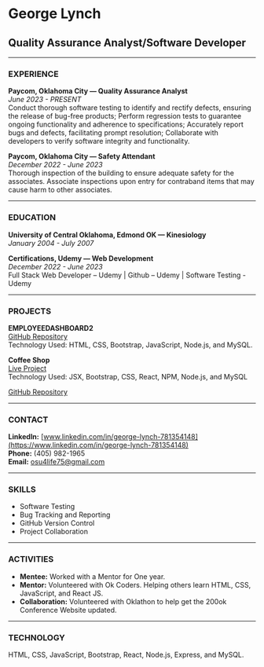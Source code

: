 # George Lynch
## Quality Assurance Analyst/Software Developer

---

### EXPERIENCE

**Paycom, Oklahoma City — Quality Assurance Analyst**  
*June 2023 - PRESENT*  
Conduct thorough software testing to identify and rectify defects, ensuring the release of bug-free products; Perform regression tests to guarantee ongoing functionality and adherence to specifications; Accurately report bugs and defects, facilitating prompt resolution; Collaborate with developers to verify software integrity and functionality.

**Paycom, Oklahoma City — Safety Attendant**  
*December 2022 - June 2023*  
Thorough inspection of the building to ensure adequate safety for the associates. Associate inspections upon entry for contraband items that may cause harm to other associates.

---

### EDUCATION

**University of Central Oklahoma, Edmond OK — Kinesiology**  
*January 2004 - July 2007*

**Certifications, Udemy — Web Development**  
*December 2022 - June 2023*  
Full Stack Web Developer – Udemy | Github – Udemy | Software Testing - Udemy

---

### PROJECTS

**EMPLOYEEDASHBOARD2**  
[GitHub Repository](https://github.com/osu4life75/employeeDashBoard2)  
Technology Used: HTML, CSS, Bootstrap, JavaScript, Node.js, and MySQL.

**Coffee Shop**  
[Live Project](https://silver-melomakarona-0f3505.netlify.app/)  
Technology Used: JSX, Bootstrap, CSS, React, NPM, Node.js, and MySQL

[GitHub Repository](https://github.com/osu4life75)

---

### CONTACT

**LinkedIn:** [www.linkedin.com/in/george-lynch-781354148](https://www.linkedin.com/in/george-lynch-781354148)  
**Phone:** (405) 982-1965  
**Email:** osu4life75@gmail.com

---

### SKILLS

- Software Testing
- Bug Tracking and Reporting
- GitHub Version Control
- Project Collaboration

---

### ACTIVITIES

- **Mentee:** Worked with a Mentor for One year.
- **Mentor:** Volunteered with Ok Coders. Helping others learn HTML, CSS, JavaScript, and React JS.
- **Collaboration:** Volunteered with Oklathon to help get the 200ok Conference Website updated.

---

### TECHNOLOGY

HTML, CSS, JavaScript, Bootstrap, React, Node.js, Express, and MySQL.

